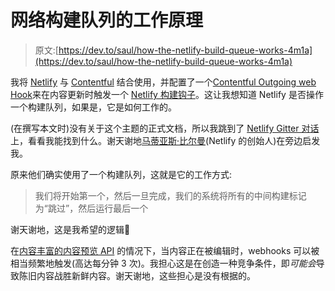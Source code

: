 # 网络构建队列的工作原理

> 原文:[https://dev.to/saul/how-the-netlify-build-queue-works-4m1a](https://dev.to/saul/how-the-netlify-build-queue-works-4m1a)

我将 [Netlify](https://netlify.com) 与 [Contentful](https://contentful.com) 结合使用，并配置了一个[Contentful Outgoing web Hook](https://www.contentful.com/developers/docs/concepts/webhooks/)来在内容更新时触发一个 [Netlify 构建钩子](https://docs.netlify.com/configure-builds/build-hooks/)。这让我想知道 Netlify 是否操作一个构建队列，如果是，它是如何工作的。

(在撰写本文时)没有关于这个主题的正式文档，所以我跳到了 [Netlify Gitter 对话](https://gitter.im/netlify/community)上，看看我能找到什么。谢天谢地[马蒂亚斯·比尔曼](https://github.com/biilmann)(Netlify 的创始人)在旁边启发我。

原来他们确实使用了一个构建队列，这就是它的工作方式:

> 我们将开始第一个，然后一旦完成，我们的系统将所有的中间构建标记为“跳过”，然后运行最后一个

谢天谢地，这是我希望的逻辑🎉

在[内容丰富的内容预览 API](https://www.contentful.com/developers/docs/references/content-preview-api/) 的情况下，当内容正在被编辑时，webhooks 可以被相当频繁地触发(高达每分钟 3 次)。我担心这是在创造一种竞争条件，即*可能会*导致陈旧内容战胜新鲜内容。谢天谢地，这些担心是没有根据的。